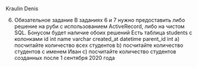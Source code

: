 Kraulin Denis

6) Обязательное задание 
В заданиях 6 и 7 нужно предоставить либо решение на руби с использованием ActiveRecord, либо на чистом SQL. Бонусом будет наличие обоих решений
Есть таблица students с колонками 
id int 
name varchar 
created_at datetime 
parent_id int 
a) посчитайте количество всех студентов 
b) посчитайте количество студентов с именем Иван 
c) посчитайте количество студентов созданных после 1 сентября 2020 года 
